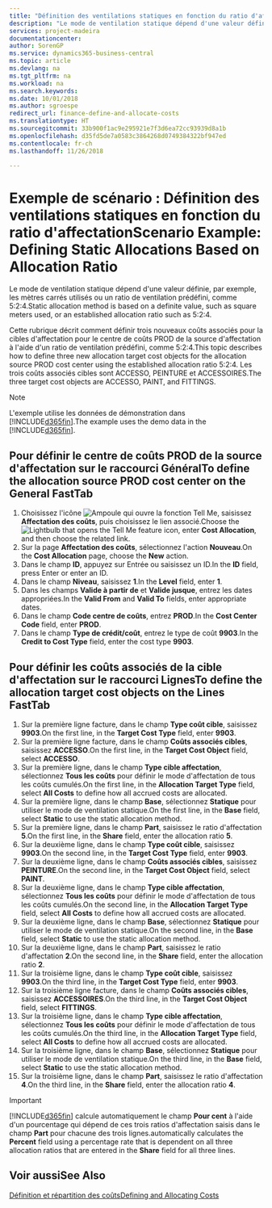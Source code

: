```yaml
---
title: "Définition des ventilations statiques en fonction du ratio d'affectation | Microsoft Docs"
description: "Le mode de ventilation statique dépend d'une valeur définie, par exemple, les mètres carrés utilisés ou un ratio de ventilation prédéfini, comme 5:2:4."
services: project-madeira
documentationcenter: 
author: SorenGP
ms.service: dynamics365-business-central
ms.topic: article
ms.devlang: na
ms.tgt_pltfrm: na
ms.workload: na
ms.search.keywords: 
ms.date: 10/01/2018
ms.author: sgroespe
redirect_url: finance-define-and-allocate-costs
ms.translationtype: HT
ms.sourcegitcommit: 33b900f1ac9e295921e7f3d6ea72cc93939d8a1b
ms.openlocfilehash: d35fd5de7a0583c3864268d0749384322bf947ed
ms.contentlocale: fr-ch
ms.lasthandoff: 11/26/2018

---
```

# <a name="scenario-example-defining-static-allocations-based-on-allocation-ratio"></a><span data-ttu-id="b6a1c-103">Exemple de scénario : Définition des ventilations statiques en fonction du ratio d'affectation</span><span class="sxs-lookup"><span data-stu-id="b6a1c-103">Scenario Example: Defining Static Allocations Based on Allocation Ratio</span></span>
<span data-ttu-id="b6a1c-104">Le mode de ventilation statique dépend d'une valeur définie, par exemple, les mètres carrés utilisés ou un ratio de ventilation prédéfini, comme 5:2:4.</span><span class="sxs-lookup"><span data-stu-id="b6a1c-104">Static allocation method is based on a definite value, such as square meters used, or an established allocation ratio such as 5:2:4.</span></span>  

<span data-ttu-id="b6a1c-105">Cette rubrique décrit comment définir trois nouveaux coûts associés pour la cibles d'affectation pour le centre de coûts PROD de la source d'affectation à l'aide d'un ratio de ventilation prédéfini, comme 5:2:4.</span><span class="sxs-lookup"><span data-stu-id="b6a1c-105">This topic describes how to define three new allocation target cost objects for the allocation source PROD cost center using the established allocation ratio 5:2:4.</span></span> <span data-ttu-id="b6a1c-106">Les trois coûts associés cibles sont ACCESSO, PEINTURE et ACCESSOIRES.</span><span class="sxs-lookup"><span data-stu-id="b6a1c-106">The three target cost objects are ACCESSO, PAINT, and FITTINGS.</span></span>  

> [!NOTE]  
>  <span data-ttu-id="b6a1c-107">L'exemple utilise les données de démonstration dans [!INCLUDE[d365fin](includes/d365fin_md.md)].</span><span class="sxs-lookup"><span data-stu-id="b6a1c-107">The example uses the demo data in the [!INCLUDE[d365fin](includes/d365fin_md.md)].</span></span>  

## <a name="to-define-the-allocation-source-prod-cost-center-on-the-general-fasttab"></a><span data-ttu-id="b6a1c-108">Pour définir le centre de coûts PROD de la source d'affectation sur le raccourci Général</span><span class="sxs-lookup"><span data-stu-id="b6a1c-108">To define the allocation source PROD cost center on the General FastTab</span></span>  

1.  <span data-ttu-id="b6a1c-109">Choisissez l'icône ![Ampoule qui ouvre la fonction Tell Me](media/ui-search/search_small.png "Dites-moi ce que vous voulez faire"), saisissez **Affectation des coûts**, puis choisissez le lien associé.</span><span class="sxs-lookup"><span data-stu-id="b6a1c-109">Choose the ![Lightbulb that opens the Tell Me feature](media/ui-search/search_small.png "Tell me what you want to do") icon, enter **Cost Allocation**, and then choose the related link.</span></span>  
2.  <span data-ttu-id="b6a1c-110">Sur la page **Affectation des coûts**, sélectionnez l'action **Nouveau**.</span><span class="sxs-lookup"><span data-stu-id="b6a1c-110">On the **Cost Allocation** page, choose the **New** action.</span></span>  
3.  <span data-ttu-id="b6a1c-111">Dans le champ **ID**, appuyez sur Entrée ou saisissez un ID.</span><span class="sxs-lookup"><span data-stu-id="b6a1c-111">In the **ID** field, press Enter or enter an ID.</span></span>  
4.  <span data-ttu-id="b6a1c-112">Dans le champ **Niveau**, saisissez **1**.</span><span class="sxs-lookup"><span data-stu-id="b6a1c-112">In the **Level** field, enter **1**.</span></span>  
5.  <span data-ttu-id="b6a1c-113">Dans les champs **Valide à partir de** et **Valide jusque**, entrez les dates appropriées.</span><span class="sxs-lookup"><span data-stu-id="b6a1c-113">In the **Valid From** and **Valid To** fields, enter appropriate dates.</span></span>  
6.  <span data-ttu-id="b6a1c-114">Dans le champ **Code centre de coûts**, entrez **PROD**.</span><span class="sxs-lookup"><span data-stu-id="b6a1c-114">In the **Cost Center Code** field, enter **PROD**.</span></span>  
7.  <span data-ttu-id="b6a1c-115">Dans le champ **Type de crédit/coût**, entrez le type de coût **9903**.</span><span class="sxs-lookup"><span data-stu-id="b6a1c-115">In the **Credit to Cost Type** field, enter the cost type **9903**.</span></span>  

## <a name="to-define-the-allocation-target-cost-objects-on-the-lines-fasttab"></a><span data-ttu-id="b6a1c-116">Pour définir les coûts associés de la cible d'affectation sur le raccourci Lignes</span><span class="sxs-lookup"><span data-stu-id="b6a1c-116">To define the allocation target cost objects on the Lines FastTab</span></span>  

1.  <span data-ttu-id="b6a1c-117">Sur la première ligne facture, dans le champ **Type coût cible**, saisissez **9903**.</span><span class="sxs-lookup"><span data-stu-id="b6a1c-117">On the first line, in the **Target Cost Type** field, enter **9903**.</span></span>  
2.  <span data-ttu-id="b6a1c-118">Sur la première ligne facture, dans le champ **Coûts associés cibles**, saisissez **ACCESSO**.</span><span class="sxs-lookup"><span data-stu-id="b6a1c-118">On the first line, in the **Target Cost Object** field, select **ACCESSO**.</span></span>  
3.  <span data-ttu-id="b6a1c-119">Sur la première ligne, dans le champ **Type cible affectation**, sélectionnez **Tous les coûts** pour définir le mode d'affectation de tous les coûts cumulés.</span><span class="sxs-lookup"><span data-stu-id="b6a1c-119">On the first line, in the **Allocation Target Type** field, select **All Costs** to define how all accrued costs are allocated.</span></span>  
4.  <span data-ttu-id="b6a1c-120">Sur la première ligne, dans le champ **Base**, sélectionnez **Statique** pour utiliser le mode de ventilation statique.</span><span class="sxs-lookup"><span data-stu-id="b6a1c-120">On the first line, in the **Base** field, select **Static** to use the static allocation method.</span></span>  
5.  <span data-ttu-id="b6a1c-121">Sur la première ligne, dans le champ **Part**, saisissez le ratio d'affectation **5**.</span><span class="sxs-lookup"><span data-stu-id="b6a1c-121">On the first line, in the **Share** field, enter the allocation ratio **5**.</span></span>  
6.  <span data-ttu-id="b6a1c-122">Sur la deuxième ligne, dans le champ **Type coût cible**, saisissez **9903**.</span><span class="sxs-lookup"><span data-stu-id="b6a1c-122">On the second line, in the **Target Cost Type** field, enter **9903**.</span></span>  
7.  <span data-ttu-id="b6a1c-123">Sur la deuxième ligne, dans le champ **Coûts associés cibles**, saisissez **PEINTURE**.</span><span class="sxs-lookup"><span data-stu-id="b6a1c-123">On the second line, in the **Target Cost Object** field, select **PAINT**.</span></span>  
8.  <span data-ttu-id="b6a1c-124">Sur la deuxième ligne, dans le champ **Type cible affectation**, sélectionnez **Tous les coûts** pour définir le mode d'affectation de tous les coûts cumulés.</span><span class="sxs-lookup"><span data-stu-id="b6a1c-124">On the second line, in the **Allocation Target Type** field, select **All Costs** to define how all accrued costs are allocated.</span></span>  
9. <span data-ttu-id="b6a1c-125">Sur la deuxième ligne, dans le champ **Base**, sélectionnez **Statique** pour utiliser le mode de ventilation statique.</span><span class="sxs-lookup"><span data-stu-id="b6a1c-125">On the second line, in the **Base** field, select **Static** to use the static allocation method.</span></span>  
10. <span data-ttu-id="b6a1c-126">Sur la deuxième ligne, dans le champ **Part**, saisissez le ratio d'affectation **2**.</span><span class="sxs-lookup"><span data-stu-id="b6a1c-126">On the second line, in the **Share** field, enter the allocation ratio **2**.</span></span>  
11. <span data-ttu-id="b6a1c-127">Sur la troisième ligne, dans le champ **Type coût cible**, saisissez **9903**.</span><span class="sxs-lookup"><span data-stu-id="b6a1c-127">On the third line, in the **Target Cost Type** field, enter **9903**.</span></span>  
12. <span data-ttu-id="b6a1c-128">Sur la troisième ligne facture, dans le champ **Coûts associés cibles**, saisissez **ACCESSOIRES**.</span><span class="sxs-lookup"><span data-stu-id="b6a1c-128">On the third line, in the **Target Cost Object** field, select **FITTINGS**.</span></span>  
13. <span data-ttu-id="b6a1c-129">Sur la troisième ligne, dans le champ **Type cible affectation**, sélectionnez **Tous les coûts** pour définir le mode d'affectation de tous les coûts cumulés.</span><span class="sxs-lookup"><span data-stu-id="b6a1c-129">On the third line, in the **Allocation Target Type** field, select **All Costs** to define how all accrued costs are allocated.</span></span>  
14. <span data-ttu-id="b6a1c-130">Sur la troisième ligne, dans le champ **Base**, sélectionnez **Statique** pour utiliser le mode de ventilation statique.</span><span class="sxs-lookup"><span data-stu-id="b6a1c-130">On the third line, in the **Base** field, select **Static** to use the static allocation method.</span></span>  
15. <span data-ttu-id="b6a1c-131">Sur la troisième ligne, dans le champ **Part**, saisissez le ratio d'affectation **4**.</span><span class="sxs-lookup"><span data-stu-id="b6a1c-131">On the third line, in the **Share** field, enter the allocation ratio **4**.</span></span>  

> [!IMPORTANT]  
>  [!INCLUDE[d365fin](includes/d365fin_md.md)] <span data-ttu-id="b6a1c-132">calcule automatiquement le champ **Pour cent** à l'aide d'un pourcentage qui dépend de ces trois ratios d'affectation saisis dans le champ **Part** pour chacune des trois lignes.</span><span class="sxs-lookup"><span data-stu-id="b6a1c-132">automatically calculates the **Percent** field using a percentage rate that is dependent on all three allocation ratios that are entered in the **Share** field for all three lines.</span></span>  

## <a name="see-also"></a><span data-ttu-id="b6a1c-133">Voir aussi</span><span class="sxs-lookup"><span data-stu-id="b6a1c-133">See Also</span></span>  
[<span data-ttu-id="b6a1c-134">Définition et répartition des coûts</span><span class="sxs-lookup"><span data-stu-id="b6a1c-134">Defining and Allocating Costs</span></span>](finance-define-and-allocate-costs.md)   

